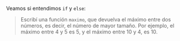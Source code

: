 Veamos si entendimos `if` y `else`: 

> Escribí una función `maximo`, que devuelva el máximo entre dos números, es decir, el número de mayor tamaño. Por ejemplo, el máximo entre 4 y 5 es 5, y el máximo entre 10 y 4, es 10.